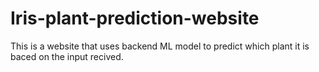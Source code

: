 # Iris-plant-prediction-website
This is a website that uses backend ML model to predict which plant it is baced on the input recived.
